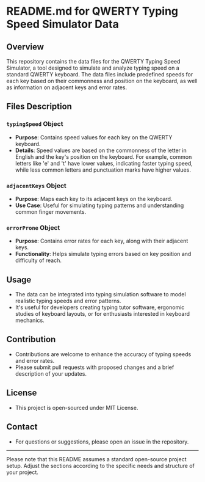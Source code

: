 # README.md for QWERTY Typing Speed Simulator Data

## Overview

This repository contains the data files for the QWERTY Typing Speed Simulator, a tool designed to simulate and analyze typing speed on a standard QWERTY keyboard. The data files include predefined speeds for each key based on their commonness and position on the keyboard, as well as information on adjacent keys and error rates.

## Files Description

### `typingSpeed` Object

- **Purpose**: Contains speed values for each key on the QWERTY keyboard.
- **Details**: Speed values are based on the commonness of the letter in English and the key's position on the keyboard. For example, common letters like 'e' and 't' have lower values, indicating faster typing speed, while less common letters and punctuation marks have higher values.

### `adjacentKeys` Object

- **Purpose**: Maps each key to its adjacent keys on the keyboard.
- **Use Case**: Useful for simulating typing patterns and understanding common finger movements.

### `errorProne` Object

- **Purpose**: Contains error rates for each key, along with their adjacent keys.
- **Functionality**: Helps simulate typing errors based on key position and difficulty of reach.

## Usage

- The data can be integrated into typing simulation software to model realistic typing speeds and error patterns.
- It's useful for developers creating typing tutor software, ergonomic studies of keyboard layouts, or for enthusiasts interested in keyboard mechanics.

## Contribution

- Contributions are welcome to enhance the accuracy of typing speeds and error rates.
- Please submit pull requests with proposed changes and a brief description of your updates.

## License

- This project is open-sourced under MIT License.

## Contact

- For questions or suggestions, please open an issue in the repository.

---
Please note that this README assumes a standard open-source project setup. Adjust the sections according to the specific needs and structure of your project.

